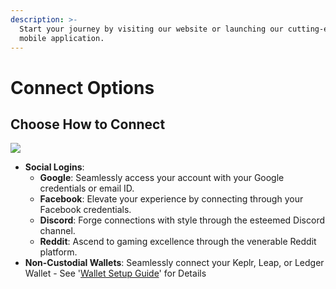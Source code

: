 ```yaml
---
description: >-
  Start your journey by visiting our website or launching our cutting-edge
  mobile application.
---
```


# Connect Options

## Choose How to Connect

![](https://lh5.googleusercontent.com/gWbwidL5W4h5B-ODTD1bQgSAaIu2Y3IfuPt1yUVjMF20owVrCZqwmuEwIdHt-3bWW8xmIuWf8WmSqb5A6zB-jQ\_tO2OyO-AiQKUtkFajAqyt6l-6f5QGSNsxWPycQw70ti4IPfE2PXLCD\_kBwfD-DtU)

* **Social Logins**:
  * **Google**: Seamlessly access your account with your Google credentials or email ID.
  * **Facebook**: Elevate your experience by connecting through your Facebook credentials.
  * **Discord**: Forge connections with style through the esteemed Discord channel.
  * **Reddit**: Ascend to gaming excellence through the venerable Reddit platform.
* **Non-Custodial Wallets**: Seamlessly connect your Keplr, Leap, or Ledger Wallet - See '[Wallet Setup Guide](wallet-setup-guide.md)' for Details
